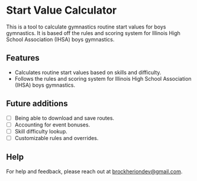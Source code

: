 # Start Value Calculator

This is a tool to calculate gymnastics routine start values for boys gymnastics.  It is based off the rules and scoring system for Illinois High School Association (IHSA) boys gymnastics.

## Features

- Calculates routine start values based on skills and difficulty.
- Follows the rules and scoring system for Illinois High School Association (IHSA) boys gymnastics.

## Future additions

- [ ] Being able to download and save routes.
- [ ] Accounting for event bonuses.
- [ ] Skill difficulty lookup.
- [ ] Customizable rules and overrides.

## Help

For help and feedback, please reach out at [brockheriondev@gmail.com](mailto:brockheriondev@gmail.com).
